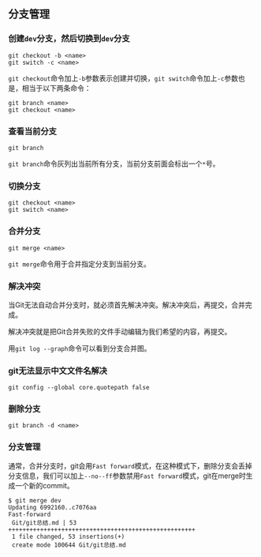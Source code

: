 ## 分支管理

### 创建`dev`分支，然后切换到`dev`分支

```
git checkout -b <name>
git switch -c <name>
```

`git checkout`命令加上`-b`参数表示创建并切换，`git switch`命令加上`-c`参数也是，相当于以下两条命令：

```
git branch <name>
git checkout <name>
```

### 查看当前分支

```
git branch
```

`git branch`命令灰列出当前所有分支，当前分支前面会标出一个`*`号。

### 切换分支

```
git checkout <name>
git switch <name>
```

###  合并分支

```
git merge <name>
```

`git merge`命令用于合并指定分支到当前分支。

### 解决冲突

当Git无法自动合并分支时，就必须首先解决冲突。解决冲突后，再提交，合并完成。

解决冲突就是把Git合并失败的文件手动编辑为我们希望的内容，再提交。

 用`git log --graph`命令可以看到分支合并图。 

### git无法显示中文文件名解决

```
git config --global core.quotepath false
```

### 删除分支

```
git branch -d <name>
```

### 分支管理

通常，合并分支时，git会用`Fast forward`模式，在这种模式下，删除分支会丢掉分支信息，我们可以加上`--no--ff`参数禁用`Fast forward`模式，git在merge时生成一个新的commit。

```
$ git merge dev
Updating 6992160..c7076aa
Fast-forward
 Git/git总结.md | 53 +++++++++++++++++++++++++++++++++++++++++++++++++++++
 1 file changed, 53 insertions(+)
 create mode 100644 Git/git总结.md

```

```

```

